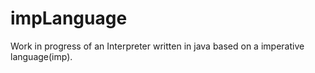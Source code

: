 # impLanguage
Work in progress of an Interpreter written in java based on a imperative language(imp). 
